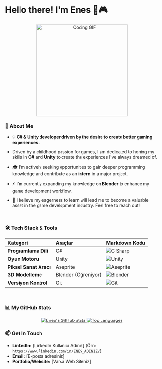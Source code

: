 # Hello there! I'm Enes 👋🎮

<p align="center">
  <img src="https://i.ibb.co/L5hY52h/coding.gif" alt="Coding GIF" width="300" />
</p>

### 🚀 About Me

- 💡 **C# & Unity developer driven by the desire to create better gaming experiences.**

- Driven by a childhood passion for games, I am dedicated to honing my skills in **C#** and **Unity** to create the experiences I've always dreamed of.
- 🎓 I'm actively seeking opportunities to gain deeper programming knowledge and contribute as an **intern** in a major project.
- ⚡️ I'm currently expanding my knowledge on **Blender** to enhance my game development workflow.
- 💬 I believe my eagerness to learn will lead me to become a valuable asset in the game development industry. Feel free to reach out!

<br>

### 🛠️ Tech Stack & Tools

| Kategori | Araçlar | Markdown Kodu |
| :--- | :--- | :--- |
| **Programlama Dili** | C\# | <img src="https://img.shields.io/badge/C%23-239120?style=for-the-badge&logo=c-sharp&logoColor=white" alt="C Sharp" /> |
| **Oyun Motoru** | Unity | <img src="https://img.shields.io/badge/Unity-100000?style=for-the-badge&logo=unity&logoColor=white" alt="Unity" /> |
| **Piksel Sanat Aracı**| Aseprite | <img src="https://img.shields.io/badge/Aseprite-757196?style=for-the-badge&logo=aseprite&logoColor=white" alt="Aseprite" /> |
| **3D Modelleme** | Blender (Öğreniyor) | <img src="https://img.shields.io/badge/Blender-FF7900?style=for-the-badge&logo=blender&logoColor=white" alt="Blender" /> |
| **Versiyon Kontrol**| Git | <img src="https://img.shields.io/badge/Git-F05032?style=for-the-badge&logo=git&logoColor=white" alt="Git" /> |

<br>

### 📊 My GitHub Stats

<p align="center">
  <a href="https://github.com/anuraghazra/github-readme-stats">
    <img src="https://github-readme-stats.vercel.app/api?username=[YOUR_GITHUB_USERNAME]&show_icons=true&theme=onedark&hide_border=true&count_private=true" alt="Enes's GitHub stats" />
  </a>
  <a href="https://github.com/anuraghazra/github-readme-stats">
    <img src="https://github-readme-stats.vercel.app/api/top-langs/?username=[YOUR_GITHUB_USERNAME]&layout=compact&theme=onedark&hide_border=true&langs_count=6" alt="Top Languages" />
  </a>
</p>

### 📫 Get In Touch

- **LinkedIn:** [LinkedIn Kullanıcı Adınız] (Örn: `https://www.linkedin.com/in/ENES_ADINIZ/`)
- **Email:** [E-posta adresiniz]
- **Portfolio/Website:** [Varsa Web Siteniz]
